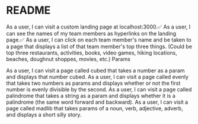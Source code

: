 # README

As a user, I can visit a custom landing page at localhost:3000.✅
As a user, I can see the names of my team members as hyperlinks on the landing page.✅
As a user, I can click on each team member's name and be taken to a page that displays a list of that team member's top three things. (Could be top three restaurants, activities, books, video games, hiking locations, beaches, doughnut shoppes, movies, etc.)
Params

As a user, I can visit a page called cubed that takes a number as a param and displays that number cubed.
As a user, I can visit a page called evenly that takes two numbers as params and displays whether or not the first number is evenly divisible by the second.
As a user, I can visit a page called palindrome that takes a string as a param and displays whether it is a palindrome (the same word forward and backward).
As a user, I can visit a page called madlib that takes params of a noun, verb, adjective, adverb, and displays a short silly story.